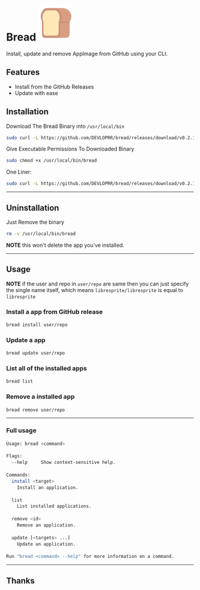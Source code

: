 # Bread ![:bread:](./.github/bread.svg)

Install, update and remove AppImage from GitHub using your CLI.

## Features
- Install from the GitHub Releases
- Update with ease

## Installation

Download The Bread Binary into `/usr/local/bin`
```bash
sudo curl -L https://github.com/DEVLOPRR/bread/releases/download/v0.2.1/bread-0.2.1-x86_64.AppImage -O /usr/local/bin/bread
```

Give Executable Permissions To Downloaded Binary
```bash
sudo chmod +x /usr/local/bin/bread
```

One Liner:
```bash
sudo curl -L https://github.com/DEVLOPRR/bread/releases/download/v0.2.1/bread-0.2.1-x86_64.AppImage -o /usr/local/bin/bread && sudo chmod +x /usr/local/bin/bread
```

---

## Uninstallation

Just Remove the binary
```bash
rm -v /usr/local/bin/bread
```

**NOTE** this won't delete the app you've installed.

---

## Usage

**NOTE** if the user and repo in `user/repo` are same then you can just specify the single name itself, which means `libresprite/libresprite` is equal to `libresprite`

### Install a app from GitHub release
```bash
bread install user/repo
```

### Update a app
```bash
bread update user/repo
```

### List all of the installed apps
```bash
bread list
```

### Remove a installed app
```bash
bread remove user/repo
```

---

### Full usage

```bash
Usage: bread <command>

Flags:
  --help     Show context-sensitive help.

Commands:
  install <target>
    Install an application.

  list
    List installed applications.

  remove <id>
    Remove an application.

  update [<targets> ...]
    Update an application.

Run "bread <command> --help" for more information on a command.
```

---

## Thanks
